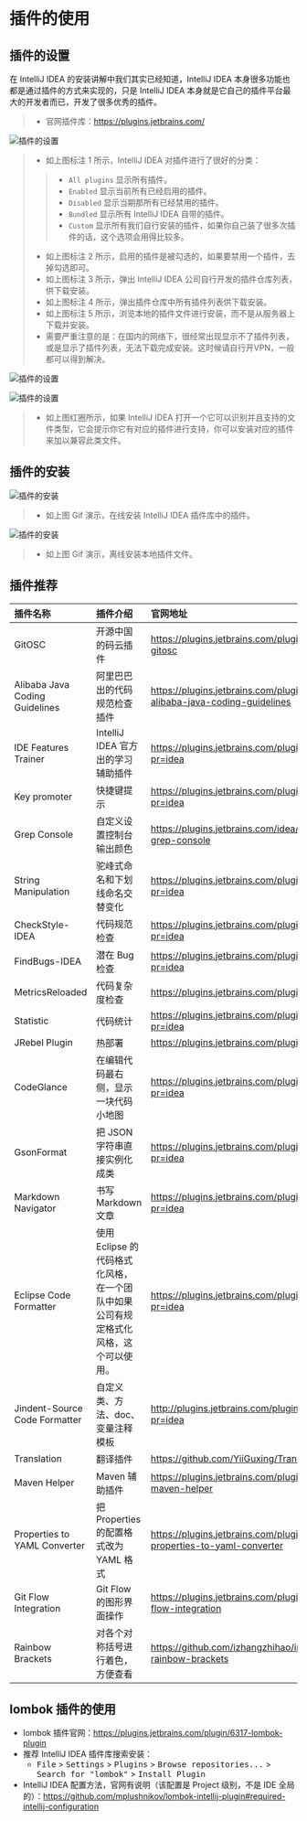 # 插件的使用

## 插件的设置

在 IntelliJ IDEA 的安装讲解中我们其实已经知道，IntelliJ IDEA 本身很多功能也都是通过插件的方式来实现的，只是 IntelliJ IDEA 本身就是它自己的插件平台最大的开发者而已，开发了很多优秀的插件。 

> * 官网插件库：<https://plugins.jetbrains.com/>

![插件的设置](images/xx-a-plugins-settings-1.jpg)

> * 如上图标注 1 所示，IntelliJ IDEA 对插件进行了很好的分类：
>
>> * `All plugins` 显示所有插件。 
>> * `Enabled` 显示当前所有已经启用的插件。
>> * `Disabled` 显示当期那所有已经禁用的插件。
>> * `Bundled` 显示所有 IntelliJ IDEA 自带的插件。
>> * `Custom` 显示所有我们自行安装的插件，如果你自己装了很多次插件的话，这个选项会用得比较多。
> * 如上图标注 2 所示，启用的插件是被勾选的，如果要禁用一个插件，去掉勾选即可。
> * 如上图标注 3 所示，弹出 IntelliJ IDEA 公司自行开发的插件仓库列表，供下载安装。
> * 如上图标注 4 所示，弹出插件仓库中所有插件列表供下载安装。
> * 如上图标注 5 所示，浏览本地的插件文件进行安装，而不是从服务器上下载并安装。
> * 需要严重注意的是：在国内的网络下，很经常出现显示不了插件列表，或是显示了插件列表，无法下载完成安装。这时候请自行开VPN，一般都可以得到解决。

![插件的设置](images/xx-a-plugins-settings-2.jpg)

![插件的设置](images/xx-a-plugins-settings-3.jpg)

> * 如上图红圈所示，如果 IntelliJ IDEA 打开一个它可以识别并且支持的文件类型，它会提示你它有对应的插件进行支持，你可以安装对应的插件来加以兼容此类文件。

## 插件的安装

![插件的安装](images/xx-b-plugins-install-1.gif)

> * 如上图 Gif 演示，在线安装 IntelliJ IDEA 插件库中的插件。

![插件的安装](images/xx-b-plugins-install-2.gif)

> * 如上图 Gif 演示，离线安装本地插件文件。

## 插件推荐

|插件名称    |插件介绍      |官网地址        |
|:-----------------|:----------|:--------------|
|GitOSC|开源中国的码云插件|<https://plugins.jetbrains.com/plugin/8383-gitosc>|
|Alibaba Java Coding Guidelines|阿里巴巴出的代码规范检查插件|https://plugins.jetbrains.com/plugin/10046-alibaba-java-coding-guidelines|
|IDE Features Trainer|IntelliJ IDEA 官方出的学习辅助插件|<https://plugins.jetbrains.com/plugin/8554?pr=idea>|
|Key promoter|快捷键提示|<https://plugins.jetbrains.com/plugin/4455?pr=idea>|
|Grep Console|自定义设置控制台输出颜色|<https://plugins.jetbrains.com/idea/plugin/7125-grep-console>|
|String Manipulation|驼峰式命名和下划线命名交替变化|<https://plugins.jetbrains.com/plugin/2162?pr=idea>|
|CheckStyle-IDEA|代码规范检查|<https://plugins.jetbrains.com/plugin/1065?pr=idea>|
|FindBugs-IDEA|潜在 Bug 检查|<https://plugins.jetbrains.com/plugin/3847?pr=idea>|
|MetricsReloaded|代码复杂度检查|<https://plugins.jetbrains.com/plugin/93?pr=idea>|
|Statistic|代码统计|<https://plugins.jetbrains.com/plugin/4509?pr=idea>|
|JRebel Plugin|热部署|<https://plugins.jetbrains.com/plugin/?id=4441>|
|CodeGlance|在编辑代码最右侧，显示一块代码小地图|<https://plugins.jetbrains.com/plugin/7275?pr=idea>|
|GsonFormat|把 JSON 字符串直接实例化成类|<https://plugins.jetbrains.com/plugin/7654?pr=idea>|
|Markdown Navigator|书写 Markdown 文章|<https://plugins.jetbrains.com/plugin/7896?pr=idea>|
|Eclipse Code Formatter|使用 Eclipse 的代码格式化风格，在一个团队中如果公司有规定格式化风格，这个可以使用。|<https://plugins.jetbrains.com/plugin/6546?pr=idea>|
|Jindent-Source Code Formatter|自定义类、方法、doc、变量注释模板|<http://plugins.jetbrains.com/plugin/2170?pr=idea>|
|Translation|翻译插件|<https://github.com/YiiGuxing/TranslationPlugin>|
|Maven Helper|Maven 辅助插件|<https://plugins.jetbrains.com/plugin/7179-maven-helper>|
|Properties to YAML Converter|把 Properties 的配置格式改为 YAML 格式|<https://plugins.jetbrains.com/plugin/8000-properties-to-yaml-converter>|
|Git Flow Integration|Git Flow 的图形界面操作|<https://plugins.jetbrains.com/plugin/7315-git-flow-integration>|
|Rainbow Brackets|对各个对称括号进行着色，方便查看|<https://github.com/izhangzhihao/intellij-rainbow-brackets>|

## lombok 插件的使用

- lombok 插件官网：<https://plugins.jetbrains.com/plugin/6317-lombok-plugin>
- 推荐 IntelliJ IDEA 插件库搜索安装：
	- <kbd>File</kbd> > <kbd>Settings</kbd> > <kbd>Plugins</kbd> > <kbd>Browse repositories...</kbd> > <kbd>Search for "lombok"</kbd> > <kbd>Install Plugin</kbd>
- IntelliJ IDEA 配置方法，官网有说明（该配置是 Project 级别，不是 IDE 全局的）：<https://github.com/mplushnikov/lombok-intellij-plugin#required-intellij-configuration>

